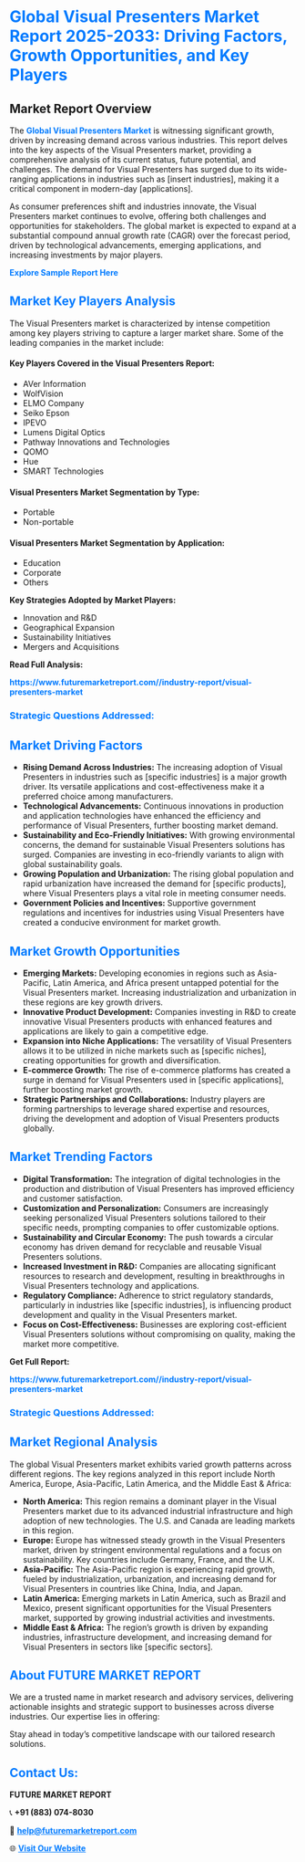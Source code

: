 <h1 style="color: #007BFF;">Global Visual Presenters Market Report 2025-2033: Driving Factors, Growth Opportunities, and Key Players</h1>

<section id="overview">
<h2>Market Report Overview</h2>
<p>The <a href="https://www.futuremarketreport.com//industry-report/visual-presenters-market" style="color: #007BFF; text-decoration: none;"><strong>Global Visual Presenters Market</strong></a> is witnessing significant growth, driven by increasing demand across various industries. This report delves into the key aspects of the Visual Presenters market, providing a comprehensive analysis of its current status, future potential, and challenges. The demand for Visual Presenters has surged due to its wide-ranging applications in industries such as [insert industries], making it a critical component in modern-day [applications].</p>
<p>As consumer preferences shift and industries innovate, the Visual Presenters market continues to evolve, offering both challenges and opportunities for stakeholders. The global market is expected to expand at a substantial compound annual growth rate (CAGR) over the forecast period, driven by technological advancements, emerging applications, and increasing investments by major players.</p>
</section>

<section id="overview">
<p><a href="https://www.futuremarketreport.com//request-sample/reportId=48696" style="color: #007BFF; text-decoration: none;"><strong>Explore Sample Report Here</strong></a></p>
</section>

<section id="key-players">
<h2 style="color: #007BFF;">Market Key Players Analysis</h2>
<p>The Visual Presenters market is characterized by intense competition among key players striving to capture a larger market share. Some of the leading companies in the market include:</p>
<h4>Key Players Covered in the Visual Presenters Report:</h4>
<ul><li>AVer Information</li><li>WolfVision</li><li>ELMO Company</li><li>Seiko Epson</li><li>IPEVO</li><li>Lumens Digital Optics</li><li>Pathway Innovations and Technologies</li><li>QOMO</li><li>Hue</li><li>SMART Technologies</li></ul>
<h4>Visual Presenters Market Segmentation by Type:</h4>
<ul><li>Portable</li><li>Non-portable</li></ul>

<h4>Visual Presenters Market Segmentation by Application:</h4>
<ul><li>Education</li><li>Corporate</li><li>Others</li></ul>
<p><strong>Key Strategies Adopted by Market Players:</strong></p>
<ul>
<li>Innovation and R&D</li>
<li>Geographical Expansion</li>
<li>Sustainability Initiatives</li>
<li>Mergers and Acquisitions</li>
</ul>
</section>

<section>
<p><strong>Read Full Analysis: </strong></p><a href="https://www.futuremarketreport.com//industry-report/visual-presenters-market" style="color: #007BFF; text-decoration: none;"><strong>https://www.futuremarketreport.com//industry-report/visual-presenters-market</strong></a>
<h3 style="color: #007BFF;">Strategic Questions Addressed:</h3>
</section>

<section id="driving-factors">
<h2 style="color: #007BFF;">Market Driving Factors</h2>
<ul>
<li><strong>Rising Demand Across Industries:</strong> The increasing adoption of Visual Presenters in industries such as [specific industries] is a major growth driver. Its versatile applications and cost-effectiveness make it a preferred choice among manufacturers.</li>
<li><strong>Technological Advancements:</strong> Continuous innovations in production and application technologies have enhanced the efficiency and performance of Visual Presenters, further boosting market demand.</li>
<li><strong>Sustainability and Eco-Friendly Initiatives:</strong> With growing environmental concerns, the demand for sustainable Visual Presenters solutions has surged. Companies are investing in eco-friendly variants to align with global sustainability goals.</li>
<li><strong>Growing Population and Urbanization:</strong> The rising global population and rapid urbanization have increased the demand for [specific products], where Visual Presenters plays a vital role in meeting consumer needs.</li>
<li><strong>Government Policies and Incentives:</strong> Supportive government regulations and incentives for industries using Visual Presenters have created a conducive environment for market growth.</li>
</ul>
</section>

<section id="growth-opportunities">
<h2 style="color: #007BFF;">Market Growth Opportunities</h2>
<ul>
<li><strong>Emerging Markets:</strong> Developing economies in regions such as Asia-Pacific, Latin America, and Africa present untapped potential for the Visual Presenters market. Increasing industrialization and urbanization in these regions are key growth drivers.</li>
<li><strong>Innovative Product Development:</strong> Companies investing in R&D to create innovative Visual Presenters products with enhanced features and applications are likely to gain a competitive edge.</li>
<li><strong>Expansion into Niche Applications:</strong> The versatility of Visual Presenters allows it to be utilized in niche markets such as [specific niches], creating opportunities for growth and diversification.</li>
<li><strong>E-commerce Growth:</strong> The rise of e-commerce platforms has created a surge in demand for Visual Presenters used in [specific applications], further boosting market growth.</li>
<li><strong>Strategic Partnerships and Collaborations:</strong> Industry players are forming partnerships to leverage shared expertise and resources, driving the development and adoption of Visual Presenters products globally.</li>
</ul>
</section>

<section id="trending-factors">
<h2 style="color: #007BFF;">Market Trending Factors</h2>
<ul>
<li><strong>Digital Transformation:</strong> The integration of digital technologies in the production and distribution of Visual Presenters has improved efficiency and customer satisfaction.</li>
<li><strong>Customization and Personalization:</strong> Consumers are increasingly seeking personalized Visual Presenters solutions tailored to their specific needs, prompting companies to offer customizable options.</li>
<li><strong>Sustainability and Circular Economy:</strong> The push towards a circular economy has driven demand for recyclable and reusable Visual Presenters solutions.</li>
<li><strong>Increased Investment in R&D:</strong> Companies are allocating significant resources to research and development, resulting in breakthroughs in Visual Presenters technology and applications.</li>
<li><strong>Regulatory Compliance:</strong> Adherence to strict regulatory standards, particularly in industries like [specific industries], is influencing product development and quality in the Visual Presenters market.</li>
<li><strong>Focus on Cost-Effectiveness:</strong> Businesses are exploring cost-efficient Visual Presenters solutions without compromising on quality, making the market more competitive.</li>
</ul>
</section>

<section>
<p><strong>Get Full Report: </strong></p><a href="https://www.futuremarketreport.com//industry-report/visual-presenters-market" style="color: #007BFF; text-decoration: none;"><strong>https://www.futuremarketreport.com//industry-report/visual-presenters-market</strong></a>
<h3 style="color: #007BFF;">Strategic Questions Addressed:</h3>
</section>


<section id="regional-analysis">
<h2 style="color: #007BFF;">Market Regional Analysis</h2>
<p>The global Visual Presenters market exhibits varied growth patterns across different regions. The key regions analyzed in this report include North America, Europe, Asia-Pacific, Latin America, and the Middle East & Africa:</p>
<ul>
<li><strong>North America:</strong> This region remains a dominant player in the Visual Presenters market due to its advanced industrial infrastructure and high adoption of new technologies. The U.S. and Canada are leading markets in this region.</li>
<li><strong>Europe:</strong> Europe has witnessed steady growth in the Visual Presenters market, driven by stringent environmental regulations and a focus on sustainability. Key countries include Germany, France, and the U.K.</li>
<li><strong>Asia-Pacific:</strong> The Asia-Pacific region is experiencing rapid growth, fueled by industrialization, urbanization, and increasing demand for Visual Presenters in countries like China, India, and Japan.</li>
<li><strong>Latin America:</strong> Emerging markets in Latin America, such as Brazil and Mexico, present significant opportunities for the Visual Presenters market, supported by growing industrial activities and investments.</li>
<li><strong>Middle East & Africa:</strong> The region’s growth is driven by expanding industries, infrastructure development, and increasing demand for Visual Presenters in sectors like [specific sectors].</li>
</ul>
</section>

<footer>
<h2 style="color: #007BFF;">About FUTURE MARKET REPORT</h2>
<p>We are a trusted name in market research and advisory services, delivering actionable insights and strategic support to businesses across diverse industries. Our expertise lies in offering:</p>

<p>Stay ahead in today’s competitive landscape with our tailored research solutions.</p>

<h2 style="color: #007BFF;">Contact Us:</h2>
<p><strong>FUTURE MARKET REPORT</strong></p>
<p>📞 <strong>+91 (883) 074-8030</strong></p>
<p>📧 <strong><a href="mailto:help@futuremarketreport.com" style="color: #007BFF;">help@futuremarketreport.com</a></strong></p>
<p>🌐 <strong><a href="https://www.futuremarketreport.com/" style="color: #007BFF;">Visit Our Website</a></strong></p>
</footer>